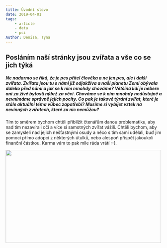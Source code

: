 ```yaml
---
title: Úvodní slovo
date: 2019-04-01
tags: 
    - article
    - data
    - psi
Author: Denisa, Týna  
---
```


## Posláním naší stránky jsou zvířata a vše co se jich týká ##
##### Ne nadarmo se říká, že je pes přítel člověka a ne jen pes, ale i další zvířata. Zvířata jsou tu s námi již odjakživa a naši planetu Zemi obývala daleko před námi a jak se k nim mnohdy chováme? Většina lidí je nebere ani za živé bytosti nýbrž za věci. Chováme se k nim mnohdy nedůstojně a nevnímáme správně jejich pocity. Co pak je takové týrání zvířat, které je stále aktuální téma vůbec zapotřebí? Musíme si vybíjet vztek na nevinných zvířatech, které za nic nemůžou? 
Tím to směrem bychom chtěli přiblížit čtenářům danou problematiku, aby nad tím nezavírali oči a více si samotných zvířat vážili. Chtěli bychom, aby se zamysleli nad jejich nešťastnými osudy a něco s tím sami udělali, buď jim pomoci přímo adopcí z některých útulků, nebo alespoň přispět jakoukoli finanční částkou. Karma vám to pak mile ráda vrátí :-).    

<img src="https://img.cncenter.cz/img/20/normal690/3218355_selfie-zvirata-v0.jpg?v=0" width="500" height="300">

